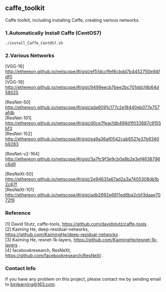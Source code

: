 ## caffe_toolkit
Caffe toolkit, including installing Caffe, creating various networks.<br>

### 1.Automatically Install Caffe (CentOS7)
```
./install_Caffe_CentOS7.sh
```
### 2.Various Networks
[VGG-16] http://ethereon.github.io/netscope/#/gist/ef51dccffef6cbdd7b4452750e94fdf0 <br>
[VGG-19] http://ethereon.github.io/netscope/#/gist/9499eecb7bee2bc701ddcf4b64d58025 <br>

[ResNet-50] http://ethereon.github.io/netscope/#/gist/ada6091c177c2e18440eb077e757afdb <br>
[ResNet-101] http://ethereon.github.io/netscope/#/gist/d0ce7feacfdb498d1f033687c9155bf3 <br>
[ResNet-152] http://ethereon.github.io/netscope/#/gist/ea9a36af0542cab6521e37b9340b9283 <br>

[ResNet-v2-164] http://ethereon.github.io/netscope/#/gist/3a7fc9f3e9cb0a8b2e3ef4638796c6d9 <br>

[ResNeXt-50] http://ethereon.github.io/netscope/#/gist/2e94631a67ad2a3a7405308db1b2c87f <br>
[ResNeXt-101] http://ethereon.github.io/netscope/#/gist/adb2692e6811ed6ba2cbf3daae7072f9 <br>

### Reference
[1] David Stutz, caffe-tools, https://github.com/davidstutz/caffe-tools . <br>
[2] Kaiming He, deep-residual-networks, https://github.com/KaimingHe/deep-residual-networks . <br>
[3] Kaiming He, resnet-1k-layers, https://github.com/KaimingHe/resnet-1k-layers . <br>
[4] facebookresearch, ResNeXt, https://github.com/facebookresearch/ResNeXt . <br>

### Contact Info
If you have any problem on this project, please contact me by sending email to binlearning@163.com. <br>
